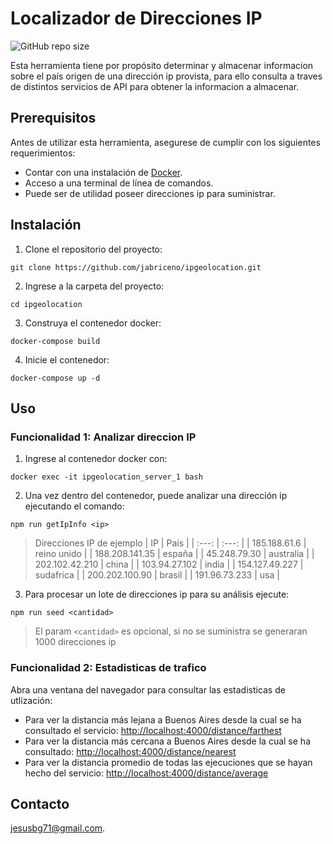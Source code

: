 # Localizador de Direcciones IP

<!--- These are examples. See https://shields.io for others or to customize this set of shields. You might want to include dependencies, project status and licence info here --->
![GitHub repo size](https://img.shields.io/github/repo-size/jabriceno/ipgeolocation)

Esta herramienta tiene por propósito determinar y almacenar informacion sobre el país origen de una dirección ip provista, para ello consulta a traves de distintos servicios de API para obtener la informacion a almacenar.

## Prerequisitos

Antes de utilizar esta herramienta, asegurese de cumplir con los siguientes requerimientos:
* Contar con una instalación de [Docker](https://docs.docker.com/engine/install/).
* Acceso a una terminal de línea de comandos.
* Puede ser de utilidad poseer direcciones ip para suministrar.

## Instalación

1. Clone el repositorio del proyecto:
```
git clone https://github.com/jabriceno/ipgeolocation.git
```
2. Ingrese a la carpeta del proyecto:
```
cd ipgeolocation
```
3. Construya el contenedor docker:
```
docker-compose build
```
4. Inicie el contenedor:
```
docker-compose up -d
```

## Uso
### Funcionalidad 1: Analizar direccion IP
1. Ingrese al contenedor docker con:

```
docker exec -it ipgeolocation_server_1 bash
```
2. Una vez dentro del contenedor, puede analizar una dirección ip ejecutando el comando:
```
npm run getIpInfo <ip>
```
> Direcciones IP de ejemplo
>| IP | País |
>| :---: | :---: |
>| 185.188.61.6    | reino unido |
>| 188.208.141.35  | españa |
>| 45.248.79.30    | australia |
>| 202.102.42.210  | china |
>| 103.94.27.102   | india |
>| 154.127.49.227  | sudafrica |
>| 200.202.100.90  | brasil |
>| 191.96.73.233   | usa |

3. Para procesar un lote de direcciones ip para su análisis ejecute:
```
npm run seed <cantidad> 
```
> El param `<cantidad>` es opcional, si no se suministra se generaran 1000 direcciones ip

### Funcionalidad 2: Estadisticas de trafico
Abra una ventana del navegador para consultar las estadisticas de utlización:
* Para ver la distancia más lejana a Buenos Aires desde la cual se ha consultado el servicio: <http://localhost:4000/distance/farthest>
* Para ver la distancia más cercana a Buenos Aires desde la cual se ha consultado: <http://localhost:4000/distance/nearest>
* Para ver la distancia promedio de todas las ejecuciones que se hayan hecho del servicio: <http://localhost:4000/distance/average>

## Contacto

<jesusbg71@gmail.com>.
